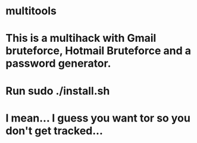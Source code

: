 # multitools
# This is a multihack with Gmail bruteforce, Hotmail Bruteforce and a password generator.
# Run sudo ./install.sh
# I mean... I guess you want tor so you don't get tracked...
